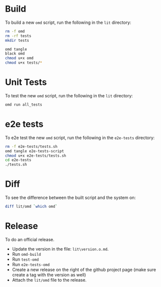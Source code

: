 # Build

To build a new `omd` script, run the following in the `lit` directory:

```bash {name=build-omd dir=lit menu=true}
rm -f omd
rm -rf tests
mkdir tests

omd tangle
black omd
chmod u+x omd
chmod u+x tests/*
```

# Unit Tests
To test the new `omd` script, run the following in the `lit` directory:

```bash {name=test-omd dir=lit menu=true}
omd run all_tests
```

# e2e tests

To e2e test the new `omd` script, run the following in the `e2e-tests` directory:

```bash {name=e2e-tests-omd menu=true}
rm -f e2e-tests/tests.sh
omd tangle e2e-tests-script
chmod u+x e2e-tests/tests.sh
cd e2e-tests
./tests.sh
```

# Diff

To see the difference between the built script and the system on:

```bash {name=diff menu=true}
diff lit/omd `which omd`
```

# Release

To do an official release.

- Update the version in the file: `lit\version.o.md`.
- Run `omd-build`
- Run `test-omd`
- Run `e2e-tests-omd`
- Create a new release on the right of the github project page (make sure create a tag with the version as well)
- Attach the `lit/omd` file to the release.
